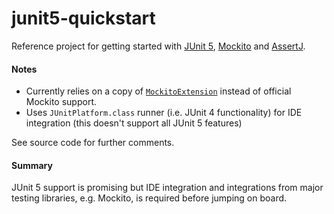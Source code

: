 # junit5-quickstart

Reference project for getting started with [JUnit 5][0], [Mockito][1] and [AssertJ][2].

#### Notes

* Currently relies on a copy of [`MockitoExtension`][3] instead of official Mockito support.
* Uses `JUnitPlatform.class` runner (i.e. JUnit 4 functionality) for IDE integration (this doesn't support all JUnit 5 features)

See source code for further comments.

#### Summary 

JUnit 5 support is promising but IDE integration and integrations from major testing libraries, e.g. Mockito, is required before jumping on board.

[0]: http://junit.org/junit5/
[1]: http://mockito.org
[2]: http://joel-costigliola.github.io/assertj/
[3]: https://github.com/junit-team/junit5-samples/blob/master/junit5-mockito-extension/src/main/java/com/example/mockito/MockitoExtension.java
